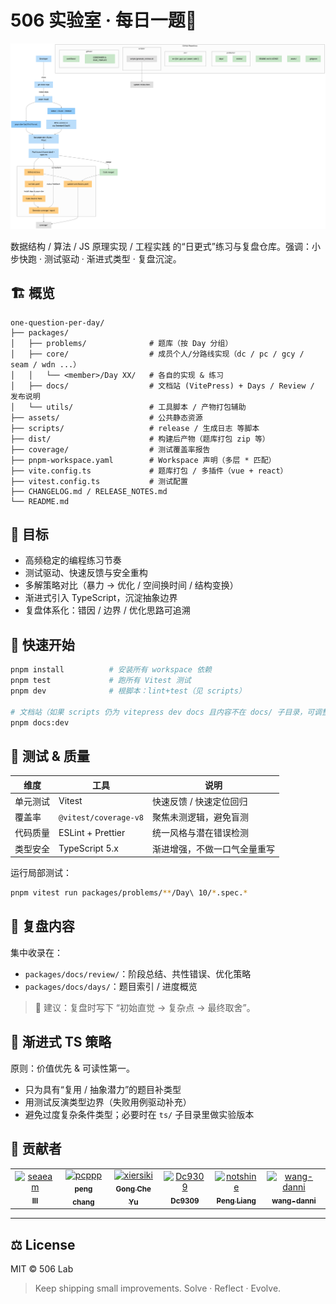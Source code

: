 # 506 实验室 · 每日一题🚀

![diagram](assets/diagram.png)

数据结构 / 算法 / JS 原理实现 / 工程实践 的“日更式”练习与复盘仓库。强调：小步快跑 · 测试驱动 · 渐进式类型 · 复盘沉淀。

## 🏗️ 概览

```
one-question-per-day/
├── packages/
│   ├── problems/              # 题库（按 Day 分组）
│   ├── core/                  # 成员个人/分路线实现（dc / pc / gcy / seam / wdn ...）
│   │   └── <member>/Day XX/   # 各自的实现 & 练习
│   ├── docs/                  # 文档站 (VitePress) + Days / Review / 发布说明
│   └── utils/                 # 工具脚本 / 产物打包辅助
├── assets/                    # 公共静态资源
├── scripts/                   # release / 生成日志 等脚本
├── dist/                      # 构建后产物（题库打包 zip 等）
├── coverage/                  # 测试覆盖率报告
├── pnpm-workspace.yaml        # Workspace 声明（多层 * 匹配）
├── vite.config.ts             # 题库打包 / 多插件（vue + react）
├── vitest.config.ts           # 测试配置
├── CHANGELOG.md / RELEASE_NOTES.md
└── README.md
```

## 🥅 目标

- 高频稳定的编程练习节奏
- 测试驱动、快速反馈与安全重构
- 多解策略对比（暴力 → 优化 / 空间换时间 / 结构变换）
- 渐进式引入 TypeScript，沉淀抽象边界
- 复盘体系化：错因 / 边界 / 优化思路可追溯

## 🚀 快速开始

```bash
pnpm install          # 安装所有 workspace 依赖
pnpm test             # 跑所有 Vitest 测试
pnpm dev              # 根脚本：lint+test（见 scripts）

# 文档站（如果 scripts 仍为 vitepress dev docs 且内容不在 docs/ 子目录，可调整为 '.'）
pnpm docs:dev

```

## 🧪 测试 & 质量

| 维度     | 工具                  | 说明                         |
| -------- | --------------------- | ---------------------------- |
| 单元测试 | Vitest                | 快速反馈 / 快速定位回归      |
| 覆盖率   | `@vitest/coverage-v8` | 聚焦未测逻辑，避免盲测       |
| 代码质量 | ESLint + Prettier     | 统一风格与潜在错误检测       |
| 类型安全 | TypeScript 5.x        | 渐进增强，不做一口气全量重写 |

运行局部测试：

```bash
pnpm vitest run packages/problems/**/Day\ 10/*.spec.*
```

## 📖 复盘内容

集中收录在：

- `packages/docs/review/`：阶段总结、共性错误、优化策略
- `packages/docs/days/`：题目索引 / 进度概览

> 🧠 建议：复盘时写下 “初始直觉 → 复杂点 → 最终取舍”。

## 🧬 渐进式 TS 策略

原则：价值优先 & 可读性第一。

- 只为具有“复用 / 抽象潜力”的题目补类型
- 用测试反演类型边界（失败用例驱动补充）
- 避免过度复杂条件类型；必要时在 `ts/` 子目录里做实验版本

## 🤝 贡献者

<!-- readme: contributors -start -->
<table>
	<tbody>
		<tr>
            <td align="center">
                <a href="https://github.com/seaeam">
                    <img src="https://avatars.githubusercontent.com/u/87215099?v=4" width="100;" alt="seaeam"/>
                    <br />
                    <sub><b>lll</b></sub>
                </a>
            </td>
            <td align="center">
                <a href="https://github.com/pcppp">
                    <img src="https://avatars.githubusercontent.com/u/104177657?v=4" width="100;" alt="pcppp"/>
                    <br />
                    <sub><b>peng chang</b></sub>
                </a>
            </td>
            <td align="center">
                <a href="https://github.com/xiersiki">
                    <img src="https://avatars.githubusercontent.com/u/74220172?v=4" width="100;" alt="xiersiki"/>
                    <br />
                    <sub><b>Gong Che Yu</b></sub>
                </a>
            </td>
            <td align="center">
                <a href="https://github.com/Dc9309">
                    <img src="https://avatars.githubusercontent.com/u/103992756?v=4" width="100;" alt="Dc9309"/>
                    <br />
                    <sub><b>Dc9309</b></sub>
                </a>
            </td>
            <td align="center">
                <a href="https://github.com/notshine">
                    <img src="https://avatars.githubusercontent.com/u/105473589?v=4" width="100;" alt="notshine"/>
                    <br />
                    <sub><b>Peng Liang</b></sub>
                </a>
            </td>
            <td align="center">
                <a href="https://github.com/wang-danni">
                    <img src="https://avatars.githubusercontent.com/u/126050206?v=4" width="100;" alt="wang-danni"/>
                    <br />
                    <sub><b>wang-danni</b></sub>
                </a>
            </td>
		</tr>
	<tbody>
</table>
<!-- readme: contributors -end -->

---

## ⚖️ License

MIT © 506 Lab

> Keep shipping small improvements. Solve · Reflect · Evolve.
